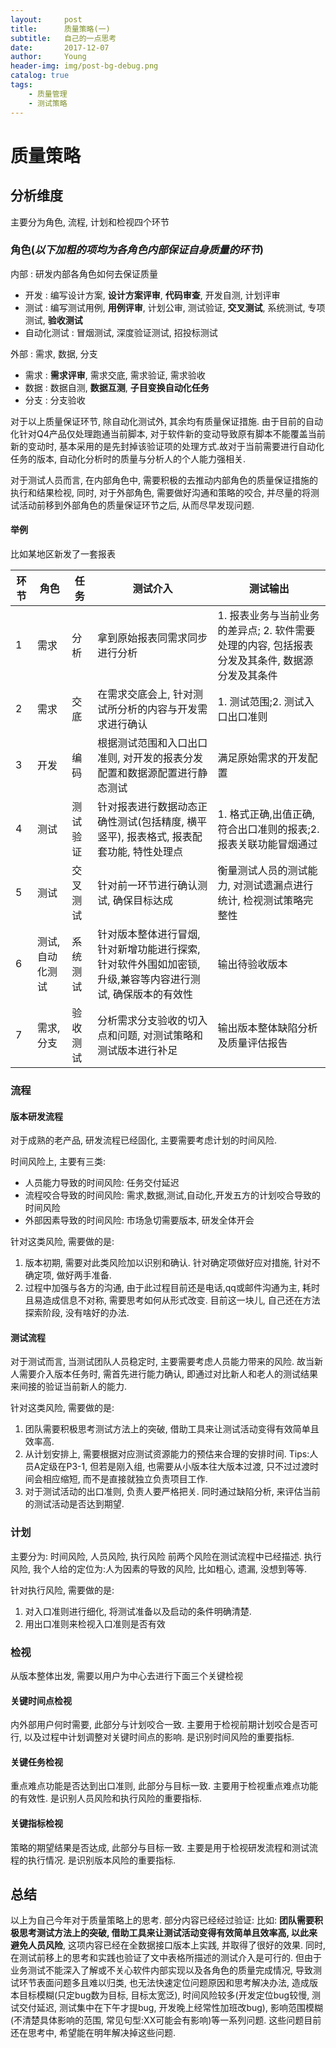 ```yaml
---
layout:     post
title:      质量策略(一)
subtitle:   自己的一点思考
date:       2017-12-07
author:     Young
header-img: img/post-bg-debug.png
catalog: true
tags:
    - 质量管理
    - 测试策略
---
```



# 质量策略

## 分析维度

主要分为角色, 流程, 计划和检视四个环节

### 角色(*以下加粗的项均为各角色内部保证自身质量的环节*)

内部 : 研发内部各角色如何去保证质量
- 开发 : 编写设计方案, **设计方案评审**, **代码审查**, 开发自测, 计划评审
- 测试 : 编写测试用例, **用例评审**, 计划公审, 测试验证, **交叉测试**, 系统测试, 专项测试, **验收测试**
- 自动化测试 : 冒烟测试, 深度验证测试, 招投标测试

外部 : 需求, 数据, 分支
- 需求 : **需求评审**, 需求交底, 需求验证, 需求验收
- 数据 : 数据自测, **数据互测**, **子目变换自动化任务**
- 分支 : 分支验收

对于以上质量保证环节, 除自动化测试外, 其余均有质量保证措施. 由于目前的自动化针对Q4产品仅处理跑通当前脚本, 对于软件新的变动导致原有脚本不能覆盖当前新的变动时, 基本采用的是先封掉该验证项的处理方式.故对于当前需要进行自动化任务的版本, 自动化分析时的质量与分析人的个人能力强相关.

对于测试人员而言, 在内部角色中, 需要积极的去推动内部角色的质量保证措施的执行和结果检视, 同时, 对于外部角色, 需要做好沟通和策略的咬合, 并尽量的将测试活动前移到外部角色的质量保证环节之后, 从而尽早发现问题. 

#### 举例

比如某地区新发了一套报表

|环节|角色|任务|测试介入|测试输出|
|---|---|---|---|---|
|1|需求|分析|拿到原始报表同需求同步进行分析|1. 报表业务与当前业务的差异点; 2. 软件需要处理的内容, 包括报表分发及其条件, 数据源分发及其条件|
|2|需求|交底|在需求交底会上, 针对测试所分析的内容与开发需求进行确认|1. 测试范围;2. 测试入口出口准则|
|3|开发|编码|根据测试范围和入口出口准则, 对开发的报表分发配置和数据源配置进行静态测试|满足原始需求的开发配置|
|4|测试|测试验证|针对报表进行数据动态正确性测试(包括精度, 横平竖平), 报表格式, 报表配套功能, 特性处理点|1. 格式正确,出值正确,符合出口准则的报表;2. 报表关联功能冒烟通过|
|5|测试|交叉测试|针对前一环节进行确认测试, 确保目标达成|衡量测试人员的测试能力, 对测试遗漏点进行统计, 检视测试策略完整性|
|6|测试, 自动化测试|系统测试|针对版本整体进行冒烟, 针对新增功能进行探索, 针对软件外围如加密锁,升级,兼容等内容进行测试, 确保版本的有效性|输出待验收版本|
|7|需求, 分支|验收测试|分析需求分支验收的切入点和问题, 对测试策略和测试版本进行补足|输出版本整体缺陷分析及质量评估报告|


### 流程

#### 版本研发流程

对于成熟的老产品, 研发流程已经固化, 主要需要考虑计划的时间风险. 

时间风险上, 主要有三类:
- 人员能力导致的时间风险: 任务交付延迟
- 流程咬合导致的时间风险: 需求,数据,测试,自动化,开发五方的计划咬合导致的时间风险
- 外部因素导致的时间风险: 市场急切需要版本, 研发全体开会

针对这类风险, 需要做的是:
1. 版本初期, 需要对此类风险加以识别和确认. 针对确定项做好应对措施, 针对不确定项, 做好两手准备.
2. 过程中加强与各方的沟通, 由于此过程目前还是电话,qq或邮件沟通为主, 耗时且易造成信息不对称, 需要思考如何从形式改变. 目前这一块儿, 自己还在方法探索阶段, 没有啥好的办法.

#### 测试流程

对于测试而言, 当测试团队人员稳定时, 主要需要考虑人员能力带来的风险. 故当新人需要介入版本任务时, 需首先进行能力确认, 即通过对比新人和老人的测试结果来间接的验证当前新人的能力.

针对这类风险, 需要做的是:
1. 团队需要积极思考测试方法上的突破, 借助工具来让测试活动变得有效简单且效率高.
2. 从计划安排上, 需要根据对应测试资源能力的预估来合理的安排时间. Tips:人员A定级在P3-1, 但若是刚入组, 也需要从小版本往大版本过渡, 只不过过渡时间会相应缩短, 而不是直接就独立负责项目工作. 
3. 对于测试活动的出口准则, 负责人要严格把关. 同时通过缺陷分析, 来评估当前的测试活动是否达到期望. 

### 计划

主要分为: 时间风险, 人员风险, 执行风险
前两个风险在测试流程中已经描述. 
执行风险, 我个人给的定位为:人为因素的导致的风险, 比如粗心, 遗漏, 没想到等等.

针对执行风险, 需要做的是:
1. 对入口准则进行细化, 将测试准备以及启动的条件明确清楚.
2. 用出口准则来检视入口准则是否有效


### 检视

从版本整体出发, 需要以用户为中心去进行下面三个关键检视

#### 关键时间点检视

内外部用户何时需要, 此部分与计划咬合一致.
主要用于检视前期计划咬合是否可行, 以及过程中计划调整对关键时间点的影响. 是识别时间风险的重要指标.

#### 关键任务检视

重点难点功能是否达到出口准则, 此部分与目标一致.
主要用于检视重点难点功能的有效性. 是识别人员风险和执行风险的重要指标.

#### 关键指标检视

策略的期望结果是否达成, 此部分与目标一致.
主要是用于检视研发流程和测试流程的执行情况. 是识别版本风险的重要指标.

## 总结

以上为自己今年对于质量策略上的思考. 部分内容已经经过验证: 比如: **团队需要积极思考测试方法上的突破, 借助工具来让测试活动变得有效简单且效率高,  以此来避免人员风险**, 这项内容已经在全数据接口版本上实践, 并取得了很好的效果. 同时, 在测试前移上的思考和实践也验证了文中表格所描述的测试介入是可行的. 但由于业务测试不能深入了解或不关心软件内部实现以及各角色的质量完成情况, 导致测试环节表面问题多且难以归类, 也无法快速定位问题原因和思考解决办法, 造成版本目标模糊(只定bug数为目标, 目标太宽泛), 时间风险较多(开发定位bug较慢, 测试交付延迟, 测试集中在下午才提bug, 开发晚上经常性加班改bug), 影响范围模糊(不清楚具体影响的范围, 常见句型:XX可能会有影响)等一系列问题. 这些问题目前还在思考中, 希望能在明年解决掉这些问题.